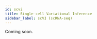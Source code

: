 ```yaml
---
id: scvi
title: Single-cell Variational Inference
sidebar_label: scVI (scRNA-seq)
---
```


Coming soon.